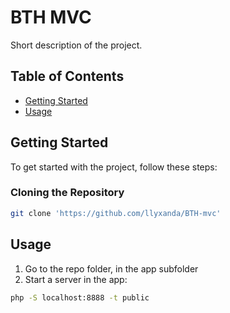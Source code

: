 # BTH MVC


Short description of the project.

## Table of Contents

- [Getting Started](#getting-started)
- [Usage](#usage)

## Getting Started

To get started with the project, follow these steps:

### Cloning the Repository

```bash
git clone 'https://github.com/llyxanda/BTH-mvc'
```

## Usage
1. Go to the repo folder, in the app subfolder
2. Start a server in the app: 

```bash
php -S localhost:8888 -t public
```